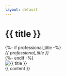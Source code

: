 ```yaml
---
layout: default
---
```

<div class="container">
	<div class="row">
		<div class="col-md-12">
            <h1>{{ title }}</h1>
        </div>
        {%- if professional_title -%}
            <div class="col-md-12 mb-5"><em>{{ professional_title }}</em></div>
        {%- endif -%}
        <div class="col-md-4">
            <img class="fluid-image" src="../{{ photo }}" alt="{{ title }}" />
        </div>
        <div class="col-md-8">
            {{ content }}
        </div>
    </div>
</div>